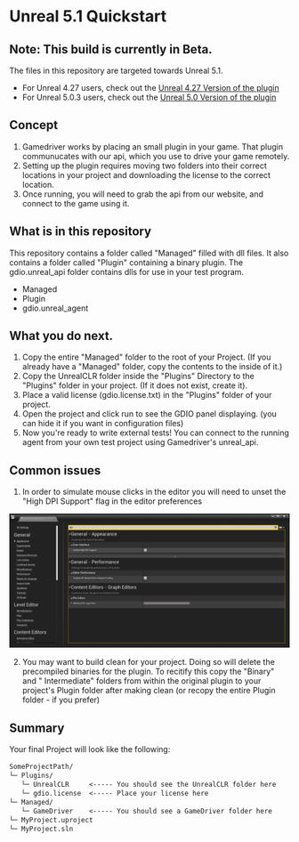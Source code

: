 
# Unreal 5.1 Quickstart
## Note: This build is currently in Beta.

The files in this repository are targeted towards Unreal 5.1. 
- For Unreal 4.27 users, check out the [Unreal 4.27 Version of the plugin](https://github.com/GameDriver-io/Unreal-quickstart/)
- For Unreal 5.0.3 users, check out the [Unreal 5.0 Version of the plugin](https://github.com/GameDriver-io/Unreal-quickstart5.0)


## Concept

1. Gamedriver works by placing an small plugin in your game. That plugin communucates with our api, which you use to drive your game remotely.
2. Setting up the plugin requires moving two folders into their correct locations in your project and downloading the license to the correct location.
3. Once running, you will need to grab the api from our website, and connect to the game using it. 

## What is in this repository


This repository contains a folder called "Managed" filled with dll files. It also contains a folder called "Plugin" containing a binary plugin. The gdio.unreal_api folder contains dlls for use in your test program.

- Managed
- Plugin
- gdio.unreal_agent


## What you do next. 

1. Copy the entire "Managed" folder to the root of your Project. (If you already have a "Managed" folder, copy the contents to the inside of it.)
2. Copy the UnrealCLR folder inside the "Plugins" Directory to the "Plugins" folder in your project. (If it does not exist, create it).  
3. Place a valid license (gdio.license.txt) in the "Plugins" folder of your project.
4. Open the project and click run to see the GDIO panel displaying. (you can hide it if you want in configuration files)
5. Now you're ready to write external tests! You can connect to the running agent from your own test project using Gamedriver's unreal_api.

## Common issues

1. In order to simulate mouse clicks in the editor you will need to unset the "High DPI Support" flag in the editor preferences

![Screenshot of the editor preference window, to illustrate how to disable "High DPI Support" ](https://github.com/GameDriver-io/Unreal-quickstart/blob/main/img/EditorPreferences.png)

2. You may want to build clean for your project. Doing so will delete the precompiled binaries for the plugin. To recitify this copy the "Binary" and " Intermediate" folders from within the original plugin to your project's Plugin folder after making clean (or recopy the entire Plugin folder - if you prefer) 

## Summary

Your final Project will look like the following:

```dirtree
SomeProjectPath/
└─ Plugins/
   └─ UnrealCLR		<----- You should see the UnrealCLR folder here
   └─ gdio.license	<----- Place your license here
└─ Managed/
   └─ GameDriver	<----- You should see a GameDriver folder here 
└─ MyProject.uproject	
└─ MyProject.sln	

```


